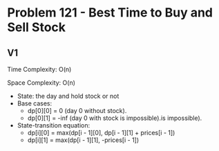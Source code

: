 # Problem 121 - Best Time to Buy and Sell Stock

## V1

Time Complexity: O(n)

Space Complexity: O(n)

- State: the day and hold stock or not
- Base cases:
    - dp[0][0] = 0 (day 0 without stock).
    - dp[0][1] = -inf (day 0 with stock is impossible).is impossible).
- State-transition equation:
    - dp[i][0] = max(dp[i - 1][0], dp[i - 1][1] + prices[i - 1])
    - dp[i][1] = max(dp[i - 1][1], -prices[i - 1])

